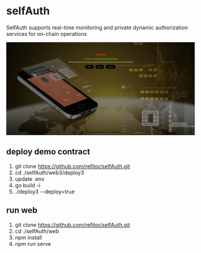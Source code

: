 # selfAuth
SelfAuth supports real-time monitoring and private dynamic authorization services for on-chain operations

![/selfauth.png](/selfauth.png)

## deploy demo contract
1. git clone https://github.com/refitor/selfAuth.git
2. cd ./selfAuth/web3/deploy3
3. update .env
4. go build -i
5. ./deploy3 --deploy=true

## run web
1. git clone https://github.com/refitor/selfAuth.git
2. cd ./selfAuth/web
3. npm install
4. npm run serve 
